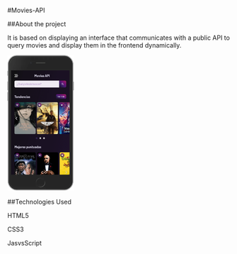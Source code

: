 #Movies-API

##About the project

It is based on displaying an interface that communicates with a public API to query movies and display them in the frontend dynamically.

<img src='./movie-api-server (1).png' width=150px >

##Technologies Used

HTML5

CSS3

JasvsScript